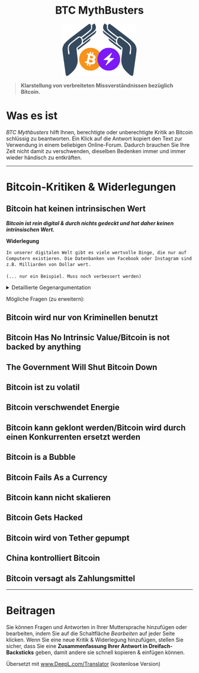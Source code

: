 <div align="center">
  <h1>BTC MythBusters</h1>
  <img width="200" src=".\_images\Logo-BTCMythBusters.png" alt="Logo der BTC MythBusters">
</div>

> **Klarstellung von verbreiteten Missverständnissen bezüglich Bitcoin.**

# Was es ist

*BTC Mythbusters* hilft Ihnen, berechtigte oder unberechtigte Kritik an Bitcoin schlüssig zu beantworten.  Ein Klick auf die Antwort kopiert den Text zur Verwendung in einem beliebigen Online-Forum. Dadurch brauchen Sie Ihre Zeit nicht damit zu verschwenden, dieselben Bedenken immer und immer wieder händisch zu entkräften.

***

# Bitcoin-Kritiken & Widerlegungen

## Bitcoin hat keinen intrinsischen Wert
***Bitcoin ist rein digital & durch nichts gedeckt und hat daher keinen intrinsischen Wert.***

**Widerlegung**
```
In unserer digitalen Welt gibt es viele wertvolle Dinge, die nur auf Computern existieren. Die Datenbanken von Facebook oder Instagram sind z.B. Milliarden von Dollar wert.

(... nur ein Beispiel. Muss noch verbessert werden)
```
<Details>
  <summary>Detaillierte Gegenargumentation</summary>

  Hier kommt die detaillierte Widerlegung
  Lorem ipsum dolor sit, amet consectetur adipisicing elit. Magnam magni reiciendis itaque libero possimus totam eligendi mollitia eum? Optio voluptatem magnam explicabo rem sunt sed officia minus quisquam ad repellendus!Lorem ipsum dolor sit, amet consectetur adipisicing elit. Magnam magni reiciendis itaque libero possimus totam eligendi mollitia eum? Optio voluptatem magnam explicabo rem sunt sed officia minus quisquam ad repellendus!

  Lorem ipsum dolor sit, amet consectetur adipisicing elit. Magnam magni reiciendis itaque libero possimus totam eligendi mollitia eum? Optio voluptatem magnam explicabo rem sunt sed officia minus quisquam ad repellendus!Lorem ipsum dolor sit, amet consectetur adipisicing elit. Magnam magni reiciendis itaque libero possimus totam eligendi mollitia eum? Optio voluptatem magnam explicabo rem sunt sed officia minus quisquam ad repellendus!
</details>

Mögliche Fragen (zu erweitern):

## Bitcoin wird nur von Kriminellen benutzt
## Bitcoin Has No Intrinsic Value/Bitcoin is not backed by anything
## The Government Will Shut Bitcoin Down
## Bitcoin ist zu volatil
## Bitcoin verschwendet Energie
## Bitcoin kann geklont werden/Bitcoin wird durch einen Konkurrenten ersetzt werden
## Bitcoin is a Bubble
## Bitcoin Fails As a Currency
## Bitcoin kann nicht skalieren
## Bitcoin Gets Hacked
## Bitcoin wird von Tether gepumpt
## China kontrolliert Bitcoin
## Bitcoin versagt als Zahlungsmittel


***

# Beitragen

Sie können Fragen und Antworten in Ihrer Muttersprache hinzufügen oder bearbeiten, indem Sie auf die Schaltfläche *Bearbeiten* auf jeder Seite klicken. Wenn Sie eine neue Kritik & Widerlegung hinzufügen, stellen Sie sicher, dass Sie eine **Zusammenfassung Ihrer Antwort in Dreifach-Backsticks** geben, damit andere sie schnell kopieren & einfügen können.

Übersetzt mit www.DeepL.com/Translator (kostenlose Version)